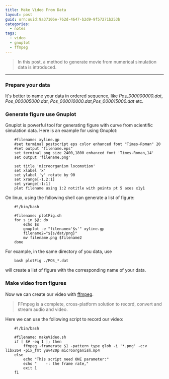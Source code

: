 ```yaml
---
title: Make Video From Data
layout: post
guid: urn:uuid:9a37106e-762d-4647-b2d9-9f57271b253b
categories:
  - notes
tags:
  - video
  - gnuplot
  - ffmpeg
---
```



> In this post, a method to generate movie from numerical simulation data is introduced.


---

### Prepare your data
It's better to name your data in ordered sequence, like *Pos_000000000.dat*, *Pos_000005000.dat*,
*Pos_000010000.dat*,*Pos_000015000.dat* etc.

### Generate figure use Gnuplot
Gnuplot is powerful tool for generating figure with curve from scientific simulation data. Here is an example
for using Gnuplot:

```
    #filename: xyline.gp
    #set terminal postscript eps color enhanced font "Times-Roman" 20
    #set output "filename.eps"
    set terminal png size 2400,1800 enhanced font 'Times-Roman,14'
    set output 'filename.png'
    
    set title 'microorganism locomotion'
    set xlabel 'x'
    set ylabel 'y' rotate by 90
    set xrange[-1.2:1]
    set yrange[-1:1]
    plot filename using 1:2 notitle with points pt 5 axes x1y1
```

On linux, using the following shell can generate a list of figure:

```
    #!/bin/bash
    
    #filename: plotFig.sh
    for s in $@; do
        echo $s
        gnuplot -e "filename='$s'" xyline.gp
        filename2="${s/dat/png}"
        mv filename.png $filename2
    done
```

For example, in the same directory of you data, use

```
    bash plotFig ./POS_*.dat
```

will create a list of figure with the corresponding name of your data.

### Make video from figures
Now we can create our video with [ffmpeg](https://ffmpeg.org/). 

> FFmpeg is a complete, cross-platform solution to record, convert and stream audio and video.

Here we can use the following script to record our video:

```
    #!/bin/bash
    
    #filename: makeVideo.sh
    if [ $# -eq 1 ]; then
        ffmpeg -framerate $1 -pattern_type glob -i '*.png' -c:v libx264 -pix_fmt yuv420p microorganism.mp4
    else
        echo "This script need ONE parameter:"
        echo "    -: the frame rate,"
        exit 1
    fi
```
